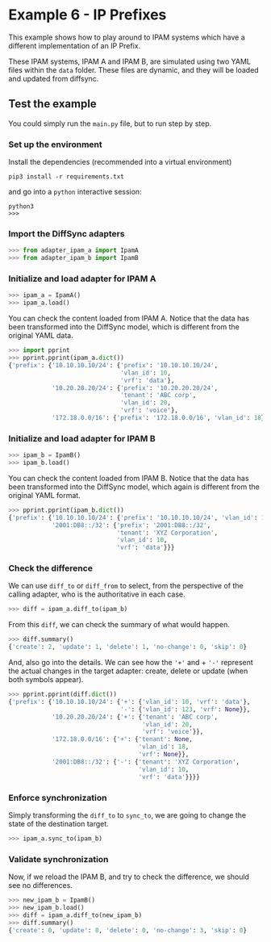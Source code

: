 # Example 6 - IP Prefixes

This example shows how to play around to IPAM systems which have a different implementation of an IP Prefix.

These IPAM systems, IPAM A and IPAM B, are simulated using two YAML files within the `data` folder. These files are dynamic, and they will be loaded and updated from diffsync.

## Test the example

You could simply run the `main.py` file, but to run step by step.

### Set up the environment

Install the dependencies (recommended into a virtual environment)

```
pip3 install -r requirements.txt
```

and go into a `python` interactive session:

```
python3
>>>
```

### Import the DiffSync adapters

```py
>>> from adapter_ipam_a import IpamA
>>> from adapter_ipam_b import IpamB
```

### Initialize and load adapter for IPAM A

```py
>>> ipam_a = IpamA()
>>> ipam_a.load()
```

You can check the content loaded from IPAM A. Notice that the data has been transformed into the DiffSync model, which is different from the original YAML data.

```py
>>> import pprint
>>> pprint.pprint(ipam_a.dict())
{'prefix': {'10.10.10.10/24': {'prefix': '10.10.10.10/24',
                               'vlan_id': 10,
                               'vrf': 'data'},
            '10.20.20.20/24': {'prefix': '10.20.20.20/24',
                               'tenant': 'ABC corp',
                               'vlan_id': 20,
                               'vrf': 'voice'},
            '172.18.0.0/16': {'prefix': '172.18.0.0/16', 'vlan_id': 18}}}
```

### Initialize and load adapter for IPAM B

```py
>>> ipam_b = IpamB()
>>> ipam_b.load()
```

You can check the content loaded from IPAM B. Notice that the data has been transformed into the DiffSync model, which again is different from the original YAML format.

```py
>>> pprint.pprint(ipam_b.dict())
{'prefix': {'10.10.10.10/24': {'prefix': '10.10.10.10/24', 'vlan_id': 123},
            '2001:DB8::/32': {'prefix': '2001:DB8::/32',
                              'tenant': 'XYZ Corporation',
                              'vlan_id': 10,
                              'vrf': 'data'}}}
```

### Check the difference

We can use `diff_to` or `diff_from` to select, from the perspective of the calling adapter, who is the authoritative in each case.

```py
>>> diff = ipam_a.diff_to(ipam_b)
```

From this `diff`, we can check the summary of what would happen.

```py
>>> diff.summary()
{'create': 2, 'update': 1, 'delete': 1, 'no-change': 0, 'skip': 0}
```

And, also go into the details. We can see how the `'+'` and + `'-'` represent the actual changes in the target adapter: create, delete or update (when both symbols appear).

```py
>>> pprint.pprint(diff.dict())
{'prefix': {'10.10.10.10/24': {'+': {'vlan_id': 10, 'vrf': 'data'},
                               '-': {'vlan_id': 123, 'vrf': None}},
            '10.20.20.20/24': {'+': {'tenant': 'ABC corp',
                                     'vlan_id': 20,
                                     'vrf': 'voice'}},
            '172.18.0.0/16': {'+': {'tenant': None,
                                    'vlan_id': 18,
                                    'vrf': None}},
            '2001:DB8::/32': {'-': {'tenant': 'XYZ Corporation',
                                    'vlan_id': 10,
                                    'vrf': 'data'}}}}
```

### Enforce synchronization

Simply transforming the `diff_to` to `sync_to`, we are going to change the state of the destination target.

```py
>>> ipam_a.sync_to(ipam_b)
```

### Validate synchronization

Now, if we reload the IPAM B, and try to check the difference, we should see no differences.

```py
>>> new_ipam_b = IpamB()
>>> new_ipam_b.load()
>>> diff = ipam_a.diff_to(new_ipam_b)
>>> diff.summary()
{'create': 0, 'update': 0, 'delete': 0, 'no-change': 3, 'skip': 0}
```
